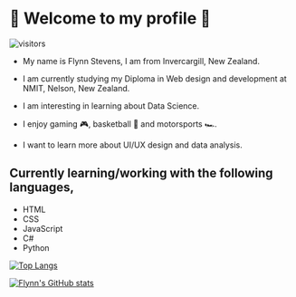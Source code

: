 # 🗿 Welcome to my profile 🗿

![visitors](https://visitor-badge.glitch.me/badge?page_id=${fstevens30})

- My name is Flynn Stevens, I am from Invercargill, New Zealand.

- I am currently studying my Diploma in Web design and development at NMIT, Nelson, New Zealand.

- I am interesting in learning about Data Science.

- I enjoy gaming 🎮, basketball 🏀 and motorsports 🏎️.

- I want to learn more about UI/UX design and data analysis.

## Currently learning/working with the following languages,

- HTML 
- CSS
- JavaScript
- C#
- Python

[![Top Langs](https://github-readme-stats.vercel.app/api/top-langs/?username=fstevens30&layout=compact&theme=midnight-purple)](https://github.com/fstevens30)

[![Flynn's GitHub stats](https://github-readme-stats.vercel.app/api?username=fstevens30&show_icons=true&theme=midnight-purple&count_private=true&include_all_commits=true)](https://github.com/fstevens30/github-readme-stats)
